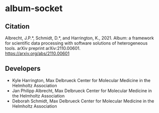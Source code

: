 # album-socket

## Citation

Albrecht, J.P.\*, Schmidt, D.\*, and Harrington, K., 2021. Album: a
framework for scientific data processing with software solutions of
heterogeneous tools. arXiv preprint arXiv:2110.00601.  
https://arxiv.org/abs/2110.00601

## Developers

- Kyle Harrington, Max Delbrueck Center for Molecular Medicine in the
Helmholtz Association
- Jan Philipp Albrecht, Max Delbrueck Center for Molecular Medicine in
  the Helmholtz Association
- Deborah Schmidt, Max Delbrueck Center for Molecular Medicine in
  the Helmholtz Association
